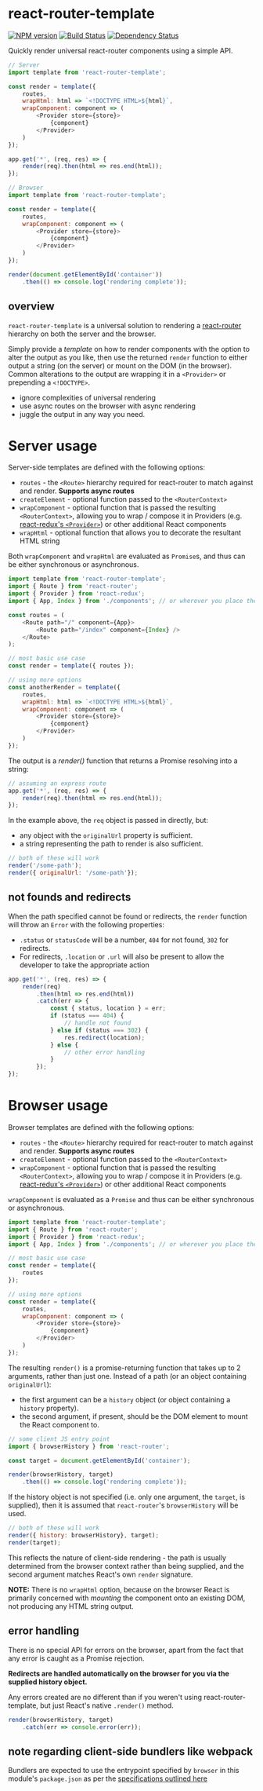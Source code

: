 # react-router-template

[![NPM version][npm-image]][npm-url] [![Build Status][travis-image]][travis-url] [![Dependency Status][daviddm-image]][daviddm-url]

Quickly render universal react-router components using a simple API.

```js
// Server
import template from 'react-router-template';

const render = template({
	routes,
	wrapHtml: html => `<!DOCTYPE HTML>${html}`,
	wrapComponent: component => (
		<Provider store={store}>
			{component}
		</Provider>
	)
});

app.get('*', (req, res) => {
	render(req).then(html => res.end(html));
});
```

```js
// Browser
import template from 'react-router-template';

const render = template({
	routes,
	wrapComponent: component => (
		<Provider store={store}>
			{component}
		</Provider>
	)
});

render(document.getElementById('container'))
	.then(() => console.log('rendering complete'));
```

## overview

`react-router-template` is a universal solution to rendering a [react-router][rr] hierarchy on both the server and the browser.

Simply provide a _template_ on how to render components with the option to alter the output as you like, then use the returned `render` function to either output a string (on the server) or mount on the DOM (in the browser). Common alterations to the output are wrapping it in a `<Provider>` or prepending a `<!DOCTYPE>`.

* ignore complexities of universal rendering
* use async routes on the browser with async rendering
* juggle the output in any way you need.

# Server usage

Server-side templates are defined with the following options:

* `routes` - the `<Route>` hierarchy required for react-router to match against and render. **Supports async routes**
* `createElement` - optional function passed to the `<RouterContext>`
* `wrapComponent` - optional function that is passed the resulting `<RouterContext>`, allowing you to wrap / compose it in Providers (e.g. [react-redux's `<Provider>`][rrx]) or other additional React components
* `wrapHtml` - optional function that allows you to decorate the resultant HTML string

Both `wrapComponent` and `wrapHtml` are evaluated as `Promise`s, and thus can be either synchronous or asynchronous.

```js
import template from 'react-router-template';
import { Route } from 'react-router';
import { Provider } from 'react-redux';
import { App, Index } from './components'; // or wherever you place them

const routes = (
	<Route path="/" component={App}>
		<Route path="/index" component={Index} />
	</Route>
);

// most basic use case
const render = template({ routes });

// using more options
const anotherRender = template({
	routes,
	wrapHtml: html => `<!DOCTYPE HTML>${html}`,
	wrapComponent: component => (
		<Provider store={store}>
			{component}
		</Provider>
	)
});
```

The output is a _render()_ function that returns a Promise resolving into a string:

```js
// assuming an express route
app.get('*', (req, res) => {
	render(req).then(html => res.end(html));
});
```

In the example above, the `req` object is passed in directly, but:

* any object with the `originalUrl` property is sufficient.
* a string representing the path to render is also sufficient.

```js
// both of these will work
render('/some-path');
render({ originalUrl: '/some-path'});
```

## not founds and redirects

When the path specified cannot be found or redirects, the `render` function will throw an `Error` with the following properties:

* `.status` or `statusCode` will be a number, `404` for not found, `302` for redirects.
* For redirects, `.location` or `.url` will also be present to allow the developer to take the appropriate action

```js
app.get('*', (req, res) => {
	render(req)
		.then(html => res.end(html))
		.catch(err => {
			const { status, location } = err;
			if (status === 404) {
				// handle not found
			} else if (status === 302) {
				res.redirect(location);
			} else {
				// other error handling
			}
		});
});
```

# Browser usage

Browser templates are defined with the following options:

* `routes` - the `<Route>` hierarchy required for react-router to match against and render.  **Supports async routes**
* `createElement` - optional function passed to the `<RouterContext>`
* `wrapComponent` - optional function that is passed the resulting `<RouterContext>`, allowing you to wrap / compose it in Providers (e.g. [react-redux's `<Provider>`][rrx]) or other additional React components

`wrapComponent` is evaluated as a `Promise` and thus can be either synchronous or asynchronous.

```js
import template from 'react-router-template';
import { Route } from 'react-router';
import { Provider } from 'react-redux';
import { App, Index } from './components'; // or wherever you place them

// most basic use case
const render = template({
	routes
});

// using more options
const render = template({
	routes,
	wrapComponent: component => (
		<Provider store={store}>
			{component}
		</Provider>
	)
});
```

The resulting `render()` is a promise-returning function that takes up to 2 arguments, rather than just one. Instead of a path (or an object containing `originalUrl`):

* the first argument can be a `history` object (or object containing a `history` property).
* the second argument, if present, should be the DOM element to mount the React component to.

```js
// some client JS entry point
import { browserHistory } from 'react-router';

const target = document.getElementById('container');

render(browserHistory, target)
	.then(() => console.log('rendering complete'));
```

If the history object is not specified (i.e. only one argument, the `target`, is supplied), then it is assumed that `react-router`'s `browserHistory` will be used.

```js
// both of these will work
render({ history: browserHistory}, target);
render(target);
```

This reflects the nature of client-side rendering - the path is usually determined from the browser context rather than being supplied, and the second argument matches React's own `render` signature.

**NOTE:** There is no `wrapHtml` option, because on the browser React is primarily concerned with _mounting_ the component onto an existing DOM, not producing any HTML string output.

## error handling

There is no special API for errors on the browser, apart from the fact that any error is caught as a Promise rejection. 

**Redirects are handled automatically on the browser for you via the supplied history object.**

Any errors created are no different than if you weren't using react-router-template, but just React's native `.render()` method.

```js
render(browserHistory, target)
	.catch(err => console.error(err));
```

## note regarding client-side bundlers like webpack

Bundlers are expected to use the entrypoint specified by `browser` in this module's `package.json` as per the [specifications outlined here][1]

[rr]: https://github.com/ReactTraining/react-router
[rrx]: https://github.com/reactjs/react-redux/blob/master/docs/api.md#provider-store
[1]: https://github.com/defunctzombie/package-browser-field-spec
[npm-image]: https://badge.fury.io/js/react-router-template.svg
[npm-url]: https://npmjs.org/package/react-router-template
[travis-image]: https://travis-ci.org/redouterjs/react-router-template.svg?branch=master
[travis-url]: https://travis-ci.org/redouterjs/react-router-template
[daviddm-image]: https://david-dm.org/redouterjs/react-router-template.svg?theme=shields.io
[daviddm-url]: https://david-dm.org/redouterjs/react-router-template